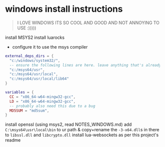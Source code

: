 # windows install instructions
> I LOVE WINDOWS ITS SO COOL AND GOOD AND NOT ANNOYING TO USE :)))))

install MSYS2
install luarocks
- configure it to use the msys compiler
```lua
external_deps_dirs = {
  "c:/windows/system32/",
  -- ensure the following lines are here. leave anything that's already there (like system32)
  "c:/msys64/usr",
  "c:/msys64/usr/local",
  "c:/msys64/usr/local/lib64"
}

variables = {
  CC = "x86_64-w64-mingw32-gcc",
  LD = "x86_64-w64-mingw32-gcc",
  -- probably also need this due to a bug
  MD5SUM = "md5sum",
}
```

install openssl (using msys2, read NOTES_WINDOWS.md)
add `C:\msys64\usr\local\bin` to ur path & copy+rename the `-3-x64.dll`s in there to `libssl.dll` and `libcrypto.dll`
install lua-websockets as per this project's readme
